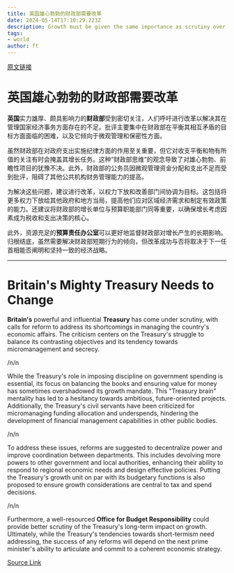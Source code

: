 ```yaml
---
title: 英国雄心勃勃的财政部需要改革
date: 2024-05-14T17:10:29.223Z
description: Growth must be given the same importance as scrutiny over spending
tags: 
- world
author: ft
---
```


[原文链接](https://ft.com/content/3d678d51-1916-4244-99b4-615e69c600fb)

# **英国**雄心勃勃的**财政部**需要改革

**英国**实力雄厚、颇具影响力的**财政部**受到密切关注，人们呼吁进行改革以解决其在管理国家经济事务方面存在的不足。批评主要集中在财政部在平衡其相互矛盾的目标方面面临的困难，以及它倾向于微观管理和保密性方面。

虽然财政部在对政府支出实施纪律方面的作用至关重要，但它对收支平衡和物有所值的关注有时会掩盖其增长任务。这种“财政部思维”的观念导致了对雄心勃勃、前瞻性项目的犹豫不决。此外，财政部的公务员因微观管理资金分配和支出不足而受到批评，阻碍了其他公共机构财务管理能力的提高。

为解决这些问题，建议进行改革，以权力下放和改善部门间协调为目标。这包括将更多权力下放给其他政府和地方当局，提高他们应对区域经济需求和制定有效政策的能力。还建议将财政部的增长单位与预算职能部门同等重要，以确保增长考虑因素成为税收和支出决策的核心。

此外，资源充足的**预算责任办公室**可以更好地监督财政部对增长产生的长期影响。归根结底，虽然需要解决财政部短期行为的倾向，但改革成功与否将取决于下一任首相能否阐明和坚持一致的经济战略。

---

# Britain's Mighty Treasury Needs to Change

**Britain's** powerful and influential **Treasury** has come under scrutiny, with calls for reform to address its shortcomings in managing the country's economic affairs. The criticism centers on the Treasury's struggle to balance its contrasting objectives and its tendency towards micromanagement and secrecy. 

/n/n

While the Treasury's role in imposing discipline on government spending is essential, its focus on balancing the books and ensuring value for money has sometimes overshadowed its growth mandate. This "Treasury brain" mentality has led to a hesitancy towards ambitious, future-oriented projects. Additionally, the Treasury's civil servants have been criticized for micromanaging funding allocation and underspends, hindering the development of financial management capabilities in other public bodies. 

/n/n

To address these issues, reforms are suggested to decentralize power and improve coordination between departments. This includes devolving more powers to other government and local authorities, enhancing their ability to respond to regional economic needs and design effective policies. Putting the Treasury's growth unit on par with its budgetary functions is also proposed to ensure growth considerations are central to tax and spend decisions. 

/n/n

Furthermore, a well-resourced **Office for Budget Responsibility** could provide better scrutiny of the Treasury's long-term impact on growth. Ultimately, while the Treasury's tendencies towards short-termism need addressing, the success of any reforms will depend on the next prime minister's ability to articulate and commit to a coherent economic strategy.

[Source Link](https://ft.com/content/3d678d51-1916-4244-99b4-615e69c600fb)

